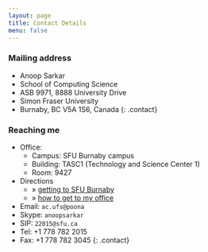 ```yaml
---
layout: page
title: Contact Details
menu: false
---
```


### Mailing address

* Anoop Sarkar
* School of Computing Science
* ASB 9971, 8888 University Drive
* Simon Fraser University
* Burnaby, BC V5A 1S6, Canada
{: .contact}

### Reaching me

* Office: 
    * Campus: SFU Burnaby campus
    * Building: TASC1 (Technology and Science Center 1) 
    * Room: 9427
* Directions
    * &raquo; [getting to SFU Burnaby](http://www.sfu.ca/campuses/maps-and-directions/burnaby-map.html) 
    * &raquo; [how to get to my office](http://natlang.cs.sfu.ca/contact/)
* Email: <code><span class="rev">ac.ufs@poona</span></code>
* Skype: `anoopsarkar`
* SIP: `22015@sfu.ca`
* Tel: +1 778 782 2015
* Fax: +1 778 782 3045
{: .contact}

